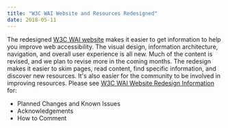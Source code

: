 ```yaml
---
title: "W3C WAI Website and Resources Redesigned"
date: 2018-05-11
---
```


The redesigned [W3C WAI website](https://www.w3.org/WAI/) makes it easier to get information to help you improve web accessibility. The visual design, information architecture, navigation, and overall user experience is all new. Much of the content is revised, and we plan to revise more in the coming months. The redesign makes it easier to skim pages, read content, find specific information, and discover new resources. It's also easier for the community to be involved in improving resources. Please see [W3C WAI Website Redesign Information](https://github.com/w3c/wai-website/wiki/W3C-WAI-Website-Redesign-Information) for:
* Planned Changes and Known Issues
* Acknowledgements
* How to Comment
